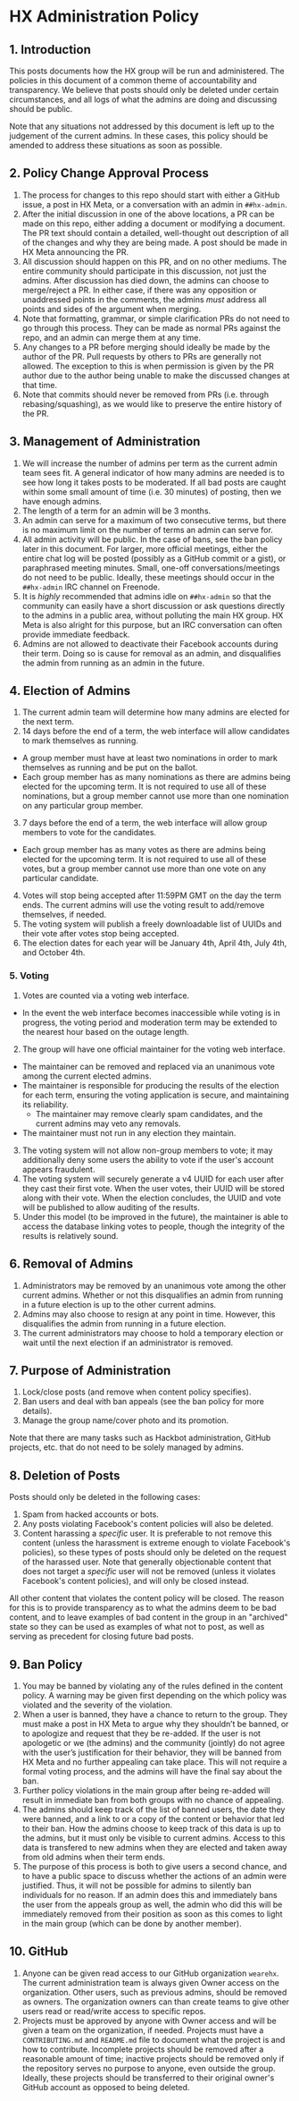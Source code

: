 # HX Administration Policy

## 1. Introduction

This posts documents how the HX group will be run and administered. The policies in this document of a common theme of accountability and transparency. We believe that posts should only be deleted under certain circumstances, and all logs of what the admins are doing and discussing should be public.

Note that any situations not addressed by this document is left up to the judgement of the current admins. In these cases, this policy should be amended to address these situations as soon as possible.

## 2. Policy Change Approval Process

1. The process for changes to this repo should start with either a GitHub issue, a post in HX Meta, or a conversation with an admin in `##hx-admin`.
2. After the initial discussion in one of the above locations, a PR can be made on this repo, either adding a document or modifying a document. The PR text should contain a detailed, well-thought out description of all of the changes and why they are being made. A post should be made in HX Meta announcing the PR.
3. All discussion should happen on this PR, and on no other mediums. The entire community should participate in this discussion, not just the admins. After discussion has died down, the admins can choose to merge/reject a PR. In either case, if there was any opposition or unaddressed points in the comments, the admins *must* address all points and sides of the argument when merging.
4. Note that formatting, grammar, or simple clarification PRs do not need to go through this process. They can be made as normal PRs against the repo, and an admin can merge them at any time.
5. Any changes to a PR before merging should ideally be made by the author of the PR. Pull requests by others to PRs are generally not allowed. The exception to this is when permission is given by the PR author due to the author being unable to make the discussed changes at that time.
6. Note that commits should never be removed from PRs (i.e. through rebasing/squashing), as we would like to preserve the entire history of the PR.

## 3. Management of Administration

1. We will increase the number of admins per term as the current admin team sees fit. A general indicator of how many admins are needed is to see how long it takes posts to be moderated. If all bad posts are caught within some small amount of time (i.e. 30 minutes) of posting, then we have enough admins.
2. The length of a term for an admin will be 3 months.
3. An admin can serve for a maximum of two consecutive terms, but there is no maximum limit on the number of terms an admin can serve for.
4. All admin activity will be public. In the case of bans, see the ban policy later in this document. For larger, more official meetings, either the entire chat log will be posted (possibly as a GitHub commit or a gist), or paraphrased meeting minutes. Small, one-off conversations/meetings do not need to be public. Ideally, these meetings should occur in the `##hx-admin` IRC channel on Freenode.
5. It is *highly* recommended that admins idle on `##hx-admin` so that the community can easily have a short discussion or ask questions directly to the admins in a public area, without polluting the main HX group. HX Meta is also alright for this purpose, but an IRC conversation can often provide immediate feedback.
6. Admins are not allowed to deactivate their Facebook accounts during their term. Doing so is cause for removal as an admin, and disqualifies the admin from running as an admin in the future.

## 4. Election of Admins

1. The current admin team will determine how many admins are elected for the next term. 
2. 14 days before the end of a term, the web interface will allow candidates to mark themselves as running. 
  - A group member must have at least two nominations in order to mark themselves as running and be put on the ballot.
  - Each group member has as many nominations as there are admins being elected for the upcoming term. It is not required to use all of these nominations, but a group member cannot use more than one nomination on any particular group member.
3. 7 days before the end of a term, the web interface will allow group members to vote for the candidates.
  - Each group member has as many votes as there are admins being elected for the upcoming term. It is not required to use all of these votes, but a group member cannot use more than one vote on any particular candidate.
4. Votes will stop being accepted after 11:59PM GMT on the day the term ends. The current admins will use the voting result to add/remove themselves, if needed.
5. The voting system will publish a freely downloadable list of UUIDs and their vote after votes stop being accepted.
6. The election dates for each year will be January 4th, April 4th, July 4th, and October 4th.

### 5. Voting

1. Votes are counted via a voting web interface.
  - In the event the web interface becomes inaccessible while voting is in progress, the voting period and moderation term may be extended to the nearest hour based on the outage length.
2. The group will have one official maintainer for the voting web interface.
  - The maintainer can be removed and replaced via an unanimous vote among the current elected admins.
  - The maintainer is responsible for producing the results of the election for each term, ensuring the voting application is secure, and maintaining its reliability. 
    - The maintainer may remove clearly spam candidates, and the current admins may veto any removals.
  - The maintainer must not run in any election they maintain.
3. The voting system will not allow non-group members to vote; it may additionally deny some users the ability to vote if the user's account appears fraudulent.
4. The voting system will securely generate a v4 UUID for each user after they cast their first vote. When the user votes, their UUID will be stored along with their vote. When the election concludes, the UUID and vote will be published to allow auditing of the results.
5. Under this model (to be improved in the future), the maintainer is able to access the database linking votes to people, though the integrity of the results is relatively sound.

## 6. Removal of Admins

1. Administrators may be removed by an unanimous vote among the other current admins. Whether or not this disqualifies an admin from running in a future election is up to the other current admins.
2. Admins may also choose to resign at any point in time. However, this disqualifies the admin from running in a future election.
3. The current administrators may choose to hold a temporary election or wait until the next election if an administrator is removed.

## 7. Purpose of Administration

1. Lock/close posts (and remove when content policy specifies).
2. Ban users and deal with ban appeals (see the ban policy for more details).
3. Manage the group name/cover photo and its promotion.

Note that there are many tasks such as Hackbot administration, GitHub projects, etc. that do not need to be solely managed by admins.

## 8. Deletion of Posts

Posts should only be deleted in the following cases:

1. Spam from hacked accounts or bots.
2. Any posts violating Facebook's content policies will also be deleted.
3. Content harassing a *specific* user. It is preferable to not remove this content (unless the harassment is extreme enough to violate Facebook's policies), so these types of posts should only be deleted on the request of the harassed user. Note that generally objectionable content that does not target a *specific* user will not be removed (unless it violates Facebook's content policies), and will only be closed instead.

All other content that violates the content policy will be closed. The reason for this is to provide transparency as to what the admins deem to be bad content, and to leave examples of bad content in the group in an "archived" state so they can be used as examples of what not to post, as well as serving as precedent for closing future bad posts.

## 9. Ban Policy

1. You may be banned by violating any of the rules defined in the content policy. A warning may be given first depending on the which policy was violated and the severity of the violation.
2. When a user is banned, they have a chance to return to the group. They must make a post in HX Meta to argue why they shouldn’t be banned, or to apologize and request that they be re-added. If the user is not apologetic or we (the admins) and the community (jointly) do not agree with the user’s justification for their behavior, they will be banned from HX Meta and no further appealing can take place. This will not require a formal voting process, and the admins will have the final say about the ban.
3. Further policy violations in the main group after being re-added will result in immediate ban from both groups with no chance of appealing.
4. The admins should keep track of the list of banned users, the date they were banned, and a link to or a copy of the content or behavior that led to their ban. How the admins choose to keep track of this data is up to the admins, but it must only be visible to current admins. Access to this data is transfered to new admins when they are elected and taken away from old admins when their term ends.
5. The purpose of this process is both to give users a second chance, and to have a public space to discuss whether the actions of an admin were justified. Thus, it will not be possible for admins to silently ban individuals for no reason. If an admin does this and immediately bans the user from the appeals group as well, the admin who did this will be immediately removed from their position as soon as this comes to light in the main group (which can be done by another member).

## 10. GitHub

1. Anyone can be given read access to our GitHub organization `wearehx`. The current administration team is always given Owner access on the organization. Other users, such as previous admins, should be removed as owners. The organization owners can than create teams to give other users read or read/write access to specific repos.
2. Projects must be approved by anyone with Owner access and will be given a team on the organization, if needed. Projects must have a `CONTRIBUTING.md` and `README.md` file to document what the project is and how to contribute. Incomplete projects should be removed after a reasonable amount of time; inactive projects should be removed only if the repository serves no purpose to anyone, even outside the group. Ideally, these projects should be transferred to their original owner's GitHub account as opposed to being deleted.
